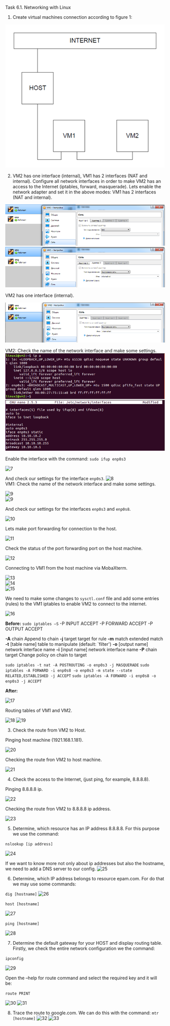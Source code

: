 Task 6.1. Networking with Linux
1. Create virtual machines connection according to figure 1:

![1](screenshots/1.png)

2. VM2 has one interface (internal), VM1 has 2 interfaces (NAT and internal). Configure all network interfaces in order to make VM2 has an access to the Internet (iptables, forward, masquerade).
Lets enable the network adapter and set it in the above modes:
VM1 has 2 interfaces (NAT and internal).

![2](screenshots/2.png)
![3](screenshots/3.png)

VM2 has one interface (internal).

![4](screenshots/4.png)

VM2: Check the name of the network interface and make some settings.
![5](screenshots/5.png)
![6](screenshots/6.png)  

Enable the interface with the command:
```sudo ifup enp0s3```

![7](screenshots/7.png)  

And check our settings for the interface ```enp0s3```.
![8](screenshots/8.png)  
VM1: Check the name of the network interface and make some settings.

![9](screenshots/8.png)  
![9](screenshots/9(1).png)  

And check our settings for the interfaces ```enp0s3``` and ```enp0s8```.

![10](screenshots/10.png)  

Lets make port forwarding for connection to the host.

![11](screenshots/11.png)  

Check the status of the port forwarding port on the host machine.

![12](screenshots/12.png)  

Connecting to VM1 from the host machine via MobaXterm.

![13](screenshots/13.png)  
![14](screenshots/14.png)  
![15](screenshots/15.png)  

We need to make some changes to ```sysctl.conf``` file and add some entries (rules) to the VM1 iptables to enable VM2 to connect to the internet.

![16](screenshots/16.png)

**Before:**
```sudo iptables –S```
-P INPUT ACCEPT
-P FORWARD ACCEPT
-P OUTPUT ACCEPT

**-A** chain		 Append to chain
**-j** target		 target for rule
**-m** match		 extended match
**-t** [table name]	 table to manipulate (default: `filter')
**-o** [output name]	  network interface name
**-i** [input name]	 network interface name
**-P** chain target	 Change policy on chain to target

```sudo iptables -t nat -A POSTROUTING -o enp0s3 -j MASQUERADE```
```sudo iptables -A FORWARD -i enp0s8 -o enp0s3 -m state --state RELATED,ESTABLISHED -j ACCEPT```
```sudo iptables -A FORWARD -i enp0s8 -o enp0s3 -j ACCEPT```

**After:**

![17](screenshots/17.png)

Routing tables of VM1 and VM2.

![18](screenshots/18.png)
![19](screenshots/19.png)

3. Check the route from VM2 to Host.

Pinging host machine (1921.168.1.181).

![20](screenshots/20.png)

Checking the route fron VM2 to host machine.

![21](screenshots/21.png)

4. Check the access to the Internet, (just ping, for example, 8.8.8.8).

Pinging 8.8.8.8 ip. 

![22](screenshots/22.png)

Checking the route fron VM2 to 8.8.8.8 ip address.

![23](screenshots/23.png)

5. Determine, which resource has an IP address 8.8.8.8.
For this purpose we use the command:

```nslookup [ip address]```

![24](screenshots/24.png)

If we want to know more not only about ip addresses but also the hostname, we need to add a DNS server to our config.
![25](screenshots/25.png)

6. Determine, which IP address belongs to resource epam.com.
For do that we may use some commands:

```dig [hostname]```
![26](screenshots/26.png)

```host [hostname]```

![27](screenshots/27.png)

```ping [hostname]```

![28](screenshots/28.png)

7. Determine the default gateway for your HOST and display routing table.
Firstly, we check the entire network configuration we the command:

```ipconfig```

![29](screenshots/29.png)

Open the –help for route command and select the required key and it will be:

```route PRINT```

![30](screenshots/30.png)
![31](screenshots/31.png)

8. Trace the route to google.com.
We can do this with the command:
```mtr [hostname]```
![32](screenshots/32.png)
![33](screenshots/33.png)

